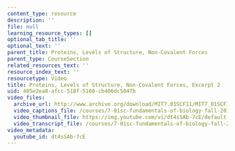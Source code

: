 ```yaml
---
content_type: resource
description: ''
file: null
learning_resource_types: []
optional_tab_title: ''
optional_text: ''
parent_title: Proteins, Levels of Structure, Non-Covalent Forces
parent_type: CourseSection
related_resources_text: ''
resource_index_text: ''
resourcetype: Video
title: Proteins, Levels of Structure, Non-Covalent Forces, Excerpt 2
uid: 485e2ea8-afcc-518f-5160-cb406dc5047b
video_files:
  archive_url: http://www.archive.org/download/MIT7.01SCF11/MIT7_01SCF11_track22_300k.mp4
  video_captions_file: /courses/7-01sc-fundamentals-of-biology-fall-2011/5c008abcfab15e10b04403166f314baf_dt4sSAb-7cE.vtt
  video_thumbnail_file: https://img.youtube.com/vi/dt4sSAb-7cE/default.jpg
  video_transcript_file: /courses/7-01sc-fundamentals-of-biology-fall-2011/1695e2f591064b5995a4ba14cf7caee4_dt4sSAb-7cE.pdf
video_metadata:
  youtube_id: dt4sSAb-7cE
---
```

